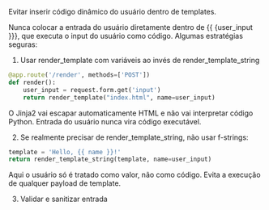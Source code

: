 Evitar inserir código dinâmico do usuário dentro de templates.

Nunca colocar a entrada do usuário diretamente dentro de {{ {user_input }}}, que executa o input do usuário como código. Algumas estratégias seguras:

1. Usar render_template com variáveis ao invés de render_template_string

```py
@app.route('/render', methods=['POST'])
def render():
    user_input = request.form.get('input')
    return render_template("index.html", name=user_input)
```

O Jinja2 vai escapar automaticamente HTML e não vai interpretar código Python.
Entrada do usuário nunca vira código executável.

2. Se realmente precisar de render_template_string, não usar f-strings:

```py
template = 'Hello, {{ name }}!'
return render_template_string(template, name=user_input)
```

Aqui o usuário só é tratado como valor, não como código.
Evita a execução de qualquer payload de template.

3. Validar e sanitizar entrada
